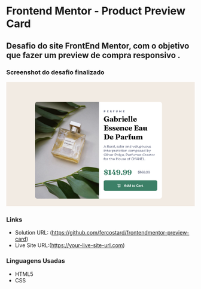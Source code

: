 # Frontend Mentor - Product Preview Card

Desafio do site FrontEnd Mentor, com o objetivo que fazer um preview de compra responsivo .
------------

### Screenshot do desafio finalizado

![](./images/screenshot.png)

### Links

- Solution URL: (https://github.com/fercostard/frontendmentor-preview-card)
- Live Site URL:(https://your-live-site-url.com)

### Linguagens Usadas

- HTML5 
- CSS 



